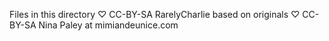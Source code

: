 Files in this directory ♡ CC-BY-SA RarelyCharlie
based on originals ♡ CC-BY-SA Nina Paley at mimiandeunice.com

